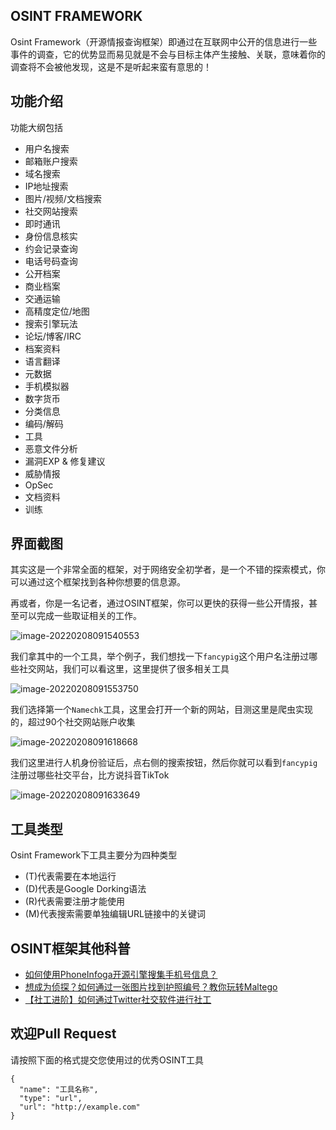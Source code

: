 ## OSINT FRAMEWORK

Osint Framework（开源情报查询框架）即通过在互联网中公开的信息进行一些事件的调查，它的优势显而易见就是不会与目标主体产生接触、关联，意味着你的调查将不会被他发现，这是不是听起来蛮有意思的！





## 功能介绍

功能大纲包括

- 用户名搜索
- 邮箱账户搜索
- 域名搜索
- IP地址搜索
- 图片/视频/文档搜索
- 社交网站搜索
- 即时通讯
- 身份信息核实
- 约会记录查询
- 电话号码查询
- 公开档案
- 商业档案
- 交通运输
- 高精度定位/地图
- 搜索引擎玩法
- 论坛/博客/IRC
- 档案资料
- 语言翻译
- 元数据
- 手机模拟器
- 数字货币
- 分类信息
- 编码/解码
- 工具
- 恶意文件分析
- 漏洞EXP & 修复建议
- 威胁情报
- OpSec
- 文档资料
- 训练



## 界面截图

其实这是一个非常全面的框架，对于网络安全初学者，是一个不错的探索模式，你可以通过这个框架找到各种你想要的信息源。

再或者，你是一名记者，通过OSINT框架，你可以更快的获得一些公开情报，甚至可以完成一些取证相关的工作。

![image-20220208091540553](C:\Users\66396\Documents\GitHub\osint\img\image-20220208091540553.png)

我们拿其中的一个工具，举个例子，我们想找一下`fancypig`这个用户名注册过哪些社交网站，我们可以看这里，这里提供了很多相关工具

![image-20220208091553750](C:\Users\66396\Documents\GitHub\osint\img\image-20220208091553750.png)

我们选择第一个`Namechk`工具，这里会打开一个新的网站，目测这里是爬虫实现的，超过90个社交网站账户收集

![image-20220208091618668](C:\Users\66396\Documents\GitHub\osint\img\image-20220208091618668.png)

我们这里进行人机身份验证后，点右侧的搜索按钮，然后你就可以看到`fancypig`注册过哪些社交平台，比方说抖音TikTok

![image-20220208091633649](C:\Users\66396\Documents\GitHub\osint\img\image-20220208091633649.png)



## 工具类型

Osint Framework下工具主要分为四种类型

- (T)代表需要在本地运行
- (D)代表是Google Dorking语法
- (R)代表需要注册才能使用
- (M)代表搜索需要单独编辑URL链接中的关键词



## OSINT框架其他科普

- [如何使用PhoneInfoga开源引擎搜集手机号信息？](https://www.iculture.cc/sg/pig=6289)
- [想成为侦探？如何通过一张图片找到护照编号？教你玩转Maltego](https://www.iculture.cc/sg/pig=6891)
- [【社工进阶】如何通过Twitter社交软件进行社工](https://www.iculture.cc/sg/pig=7638)



## 欢迎Pull Request

请按照下面的格式提交您使用过的优秀OSINT工具

```
{
  "name": "工具名称",
  "type": "url",
  "url": "http://example.com"
}
```

